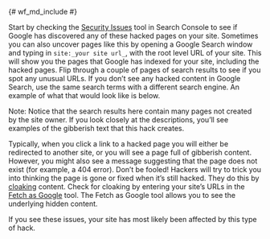 {# wf_md_include #}

Start by checking the
[Security Issues](https://www.google.com/webmasters/tools/security-issues)
tool in Search Console to see if Google has discovered any of these hacked
pages on your site. Sometimes you can also uncover pages like this by
opening a Google Search window and typing in `site:_your site url_`, with
the root level URL of your site. This will show you the pages that Google
has indexed for your site, including the hacked pages. Flip through a
couple of pages of search results to see if you spot any unusual URLs.
If you don’t see any hacked content in Google Search, use the same search
terms with a different search engine. An example of what that would
look like is below.

Note: Notice that the search results here contain many pages not created by
the site owner. If you look closely at the descriptions, you’ll see
examples of the gibberish text that this hack creates.

Typically, when you click a link to a hacked page you will either be
redirected to another site, or you will see a page full of gibberish
content. However, you might also see a message suggesting that the page
does not exist (for example, a 404 error). Don’t be fooled! Hackers will
try to trick you into thinking the page is gone or fixed when it’s
still hacked. They do this by [cloaking](/webmasters/answer/66355)
content. Check for cloaking by entering your site’s URLs in the
[Fetch as Google](https://www.google.com/webmasters/tools/googlebot-fetch)
tool. The Fetch as Google tool allows you to see the underlying hidden content.

If you see these issues, your site has most likely been affected
by this type of hack.

